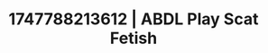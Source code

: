---
categories:
- Whispered desires
- Eye contact kink
- Neon-lit seduction
- Mindful pleasure
- Anime
image: /assets/images/1747788213612.jpg
layout: post
seo:
  description: Featured content with artistic ABDL Play, Scat Fetish. HD images available.
  keywords: ABDL Play, Scat Fetish
  og_image: /assets/images/1747788213612.jpg
  schema_type: VisualArtwork
tags:
- '#1747788213612'
- ABDL Play
- Scat Fetish
title: 1747788213612 | ABDL Play Scat Fetish
---